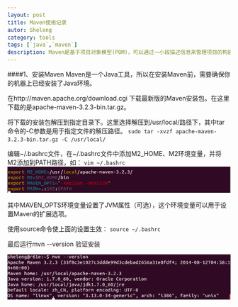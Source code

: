 ```yaml
---
layout: post
title: Maven使用记录
autor: Sheleng
category: tools
tags: [`java`,`maven`]
description: Maven是基于项目对象模型(POM)，可以通过一小段描述信息来管理项目的构建，报告和文档的软件项目管理工具。
---
```


####1、安装Maven
Maven是一个Java工具，所以在安装Maven前，需要确保你的机器上已经安装了Java环境。


在http://maven.apache.org/download.cgi 下载最新版的Maven安装包。在这里下载的是apache-maven-3.2.3-bin.tar.gz。


将下载的安装包解压到指定目录下。这里选择解压到/usr/local/路径下，其中tar命令的-C参数是用于指定文件的解压路径。
`sudo tar -xvzf apache-maven-3.2.3-bin.tar.gz -C /usr/local/`


编辑~/.bashrc文件，在~/.bashrc文件中添加M2_HOME、M2环境变量，并将M2添加到PATH路径，如：
`vim ~/.bashrc`
![](/public/images/posts/tools/2014-08-20-maven-use-records/vim-bashrc.png)

其中MAVEN_OPTS环境变量设置了JVM属性（可选），这个环境变量可以用于设置Maven的扩展选项。

使用source命令使上面的设置生效：
`source ~/.bashrc`

最后运行mvn --version 验证安装

![](/public/images/posts/tools/2014-08-20-maven-use-records/mvn-version.png)
